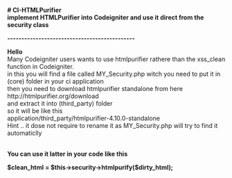 <p><strong># CI-HTMLPurifier</strong><br /><strong>implement HTMLPurifier into Codeigniter and use it direct from the security class</strong></p>
<p><strong>---------------------------------------------</strong></p>
<p><strong>Hello</strong><br />Many Codeigniter users wants to use htmlpurifier rathere than the xss_clean function in Codeigniter.<br />in this you will find a file called MY_Security.php witch you need to put it in (core) folder in your ci application<br />then you need to download htmlpurifier standalone from here<br />http://htmlpurifier.org/download<br />and extract it into (third_party) folder<br />so it will be like this<br />application/third_party/htmlpurifier-4.10.0-standalone<br />Hint .. it dose not require to rename it as MY_Security.php will try to find it automaticlly</p>
<p><br /><strong>You can use it latter in your code like this</strong></p>
<p><strong>$clean_html = $this-&gt;security-&gt;htmlpurify($dirty_html);</strong></p>
